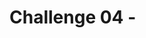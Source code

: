 # Challenge 04 - <Title of Challenge> - Coach's Guide 

[< Previous Solution](./Solution-03.md) - **[Home](./README.md)** - [Next Solution >](./Solution-05.md)

## Setup Steps
- Download the ml model from Fabric workspace
- Upload the model on azure machine learning studio
- Using postman, send the testing data to it to test it out.

## Notes & Guidance
- Go to your data science worksapce where all the notebooks are stored.
- That worksapce will have the ml model which you created in previous challenege
- Exporting a model from Fabric is easy--just tap the Download ML model version button in the UI.

![picture alt](./image-10.png)

- Fabric will combine the ML Model along with a Python Object Serialization file (a/k/a pickle file) having a .pkl extension, and YAML files (.yml) that describe to other platforms the structure and interface provided by the model. All these files are packaged into a .zip file, which will be placed in your Downloads folder.
- If you open the .zip file, you can review the model and metadata files before deploying them to other systems.
  ![picture alt](./image-11.png)

- After downloading the model, we have to deploy an Azure ML real-time inference endpoint to publish the model to the Internet via a RESTful web service.
- Register the model in and Azure ML workspace, and use the Azure ML Studio web UI to deploy the endpoint.
- To upload the model, use the Register/From local files menu in Azure AI Machine Learning Studio, and then press the Register button at the bottom of the screen.
![picture alt](./image-12.png)

- After uploading the files, the new model is available in the Models page of the Azure ML Workspace.
- Once the model is registered in the Azure ML workspace, click on the model name, and then select Real-time endpoint from the Deploy menu.
![picture alt](./image-13.png)
- A model opens up to configure the compute to use for the endpoint, and to specify the deployment name.
- Specify the compute size desired for the endpoint, and the names for the endpoint and deployment, then tap the Deploy button.

  ![picture alt](./image-14.png)
